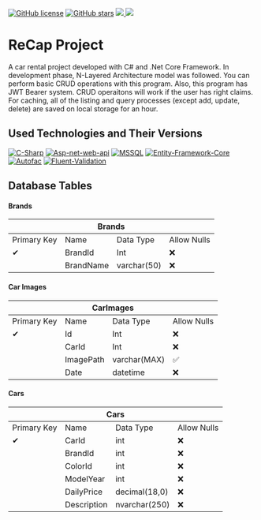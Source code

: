 [![GitHub license](https://img.shields.io/github/license/talhakoylu/ReCapProject?style=for-the-badge)](https://github.com/talhakoylu/ReCapProject/blob/master/LICENSE)
[![GitHub stars](https://img.shields.io/github/stars/talhakoylu/ReCapProject?style=for-the-badge)](https://github.com/talhakoylu/ReCapProject/stargazers)
<a href="https://www.linkedin.com/in/talhakoylu/">
    <img src="https://img.shields.io/badge/linkedin-%230077B5.svg?&style=for-the-badge&logo=linkedin&logoColor=white" />
</a>
<a href="https://www.twitter.com/talhakoylu/">
    <img src="https://img.shields.io/badge/Twitter-1DA1F2?style=for-the-badge&logo=twitter&logoColor=white" />
</a>

# ReCap Project
A car rental project developed with C# and .Net Core Framework. In development phase, N-Layered Architecture model was followed.
You can perform basic CRUD operations with this program. Also, this program has JWT Bearer system. 
CRUD operaitons will work if the user has right claims. For caching, all of the listing and query processes (except add, update, delete) are 
saved on local storage for an hour.

## Used Technologies and Their Versions
[![C-Sharp](https://img.shields.io/badge/C%23-239120?style=for-the-badge&logo=c-sharp&logoColor=white)](https://docs.microsoft.com/en-us/dotnet/csharp/)
[![Asp-net-web-api](https://img.shields.io/badge/ASP.NET%20Web%20API-5C2D91?style=for-the-badge&logo=.net&logoColor=white)](https://dotnet.microsoft.com/apps/aspnet)
[![MSSQL](https://img.shields.io/badge/MSSQL-004880?style=for-the-badge&logo=microsoft-sql-server&logoColor=white)](https://www.microsoft.com/en-us/sql-server/sql-server-2019?rtc=2)
[![Entity-Framework-Core](https://img.shields.io/badge/Entity%20Framework%20Core%20v3.1.1-004880?style=for-the-badge&logo=nuget&logoColor=white)](https://docs.microsoft.com/en-us/ef/)
[![Autofac](https://img.shields.io/badge/Autofac%20v6.1-004880?style=for-the-badge&logo=nuget&logoColor=white)](https://autofac.org/)
[![Fluent-Validation](https://img.shields.io/badge/Fluent%20Validation%20v9.5.1-004880?style=for-the-badge&logo=nuget&logoColor=white)](https://fluentvalidation.net/)

## Database Tables
#### Brands
<table>
<thead>
  <tr>
    <th class="tg-baqh" colspan="4"><span style="font-weight:bold">Brands</span></th>
  </tr>
</thead>
<tbody>
  <tr>
    <td class="tg-1wig">Primary Key</td>
    <td class="tg-fymr">Name</td>
    <td class="tg-fymr">Data Type</td>
    <td class="tg-1wig">Allow Nulls</td>
  </tr>
  <tr>
    <td class="tg-0lax">✔</td>
    <td class="tg-0pky">BrandId</td>
    <td class="tg-0pky">Int</td>
    <td class="tg-0lax">❌</td>
  </tr>
  <tr>
    <td class="tg-0lax"></td>
    <td class="tg-0pky">BrandName</td>
    <td class="tg-0pky">varchar(50)</td>
    <td class="tg-0lax">❌</td>
  </tr>
</tbody>
</table>

#### Car Images
<table>
<thead>
  <tr>
    <th class="tg-baqh" colspan="4"><span style="font-weight:bold">CarImages</span></th>
  </tr>
</thead>
<tbody>
  <tr>
    <td class="tg-1wig">Primary Key</td>
    <td class="tg-fymr">Name</td>
    <td class="tg-fymr">Data Type</td>
    <td class="tg-1wig">Allow Nulls</td>
  </tr>
  <tr>
    <td class="tg-0lax">✔</td>
    <td class="tg-0pky">Id</td>
    <td class="tg-0pky">Int</td>
    <td class="tg-0lax">❌</td>
  </tr>
  <tr>
    <td class="tg-0lax"></td>
    <td class="tg-0pky">CarId</td>
    <td class="tg-0pky">Int</td>
    <td class="tg-0lax">❌</td>
  </tr>
  <tr>
    <td class="tg-0lax"></td>
    <td class="tg-0lax">ImagePath</td>
    <td class="tg-0lax">varchar(MAX)</td>
    <td class="tg-0lax">✅</td>
  </tr>
  <tr>
    <td class="tg-0lax"></td>
    <td class="tg-0lax">Date</td>
    <td class="tg-0lax">datetime</td>
    <td class="tg-0lax">❌</td>
  </tr>
</tbody>
</table>

#### Cars
<table>
<thead>
  <tr>
    <th class="tg-baqh" colspan="4"><span style="font-weight:bold">Cars</span></th>
  </tr>
</thead>
<tbody>
  <tr>
    <td class="tg-1wig">Primary Key</td>
    <td class="tg-fymr">Name</td>
    <td class="tg-fymr">Data Type</td>
    <td class="tg-1wig">Allow Nulls</td>
  </tr>
  <tr>
    <td class="tg-0lax">✔</td>
    <td class="tg-0pky">CarId</td>
    <td class="tg-0pky">int</td>
    <td class="tg-0lax">❌</td>
  </tr>
  <tr>
    <td class="tg-0lax"></td>
    <td class="tg-0pky">BrandId</td>
    <td class="tg-0pky">int</td>
    <td class="tg-0lax">❌</td>
  </tr>
  <tr>
    <td class="tg-0lax"></td>
    <td class="tg-0lax">ColorId</td>
    <td class="tg-0lax">int</td>
    <td class="tg-0lax">❌</td>
  </tr>
  <tr>
    <td class="tg-0lax"></td>
    <td class="tg-0lax">ModelYear</td>
    <td class="tg-0lax">int</td>
    <td class="tg-0lax">❌</td>
  </tr>
  <tr>
    <td class="tg-0lax"></td>
    <td class="tg-0lax">DailyPrice</td>
    <td class="tg-0lax">decimal(18,0)</td>
    <td class="tg-0lax">❌</td>
  </tr>
  <tr>
    <td class="tg-0lax"></td>
    <td class="tg-0lax">Description</td>
    <td class="tg-0lax">nvarchar(250)</td>
    <td class="tg-0lax">❌</td>
  </tr>
</tbody>
</table>
